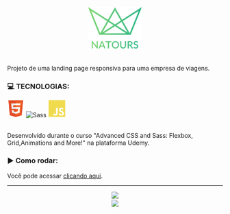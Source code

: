 <div align="center"><img  alt="logo" height="100"  src="img/logo-green-2x.png"></div>
<br>
<div>
    <p> Projeto de uma landing page responsiva para uma empresa de viagens. </p>
    <h3>💻 TECNOLOGIAS:</h3>
    <img  alt="HTML" width="40" src="https://raw.githubusercontent.com/devicons/devicon/master/icons/html5/html5-original.svg">
    <img alt="Sass" width="40" src="https://cdn.jsdelivr.net/gh/devicons/devicon/icons/sass/sass-original.svg" />
    <img  alt="JavaScript" width="40" src="https://raw.githubusercontent.com/devicons/devicon/master/icons/javascript/javascript-plain.svg">
    <br><br>
    <p>Desenvolvido durante o curso "Advanced CSS and Sass: Flexbox, Grid,Animations and More!" na plataforma Udemy. </p>
</div>

<h3>▶ Como rodar:</h3>
<div>
    <p>Você pode acessar <a href="https://natours-nine.vercel.app/">clicando aqui</a>.</p>
</div>
<hr>
<div align="center">
    <a href="https://github.com/bncblnc"><img height="80" src="https://avatars.githubusercontent.com/u/108829137?v=4"></a>
   <br/><a href="https://www.linkedin.com/in/bncblnc/" target="_blank"><img src="https://img.shields.io/badge/-LinkedIn-%230077B5?style=for-the-badge&logo=linkedin&logoColor=white" target="_blank"></a>

</div>
